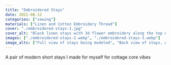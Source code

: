 ```yaml
---
title: "Embroidered Stays"
date: 2022-08-12
categories: ["sewing"]
materials: ["Linen and Cotton Embroidery Thread"]
cover: "./embroidered-stays-1.jpg"
cover_alt: "Black linen stays with 3d flower embroidery along the top edge"
images: ["./embroidered-stays-2.webp", "./embroidered-stays-3.webp"]
image_alts: ["Full view of stays being modeled", "Back view of stays, with detail of flowers"]
---
```

A pair of modern short stays I made for myself for cottage core vibes